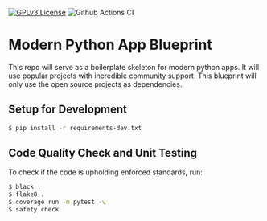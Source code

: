 [![GPLv3 License](https://img.shields.io/badge/License-GPL%20v3-yellow.svg)](https://opensource.org/licenses/)
![Github Actions CI](https://github.com/atmandhol/modern-python-app/actions/workflows/ci.yaml/badge.svg)


# Modern Python App Blueprint
This repo will serve as a boilerplate skeleton for modern python apps. It will use popular projects with incredible community support. This blueprint will only use the open source projects as dependencies.

## Setup for Development
```bash
$ pip install -r requirements-dev.txt
```

## Code Quality Check and Unit Testing
To check if the code is upholding enforced standards, run:
```bash
$ black .
$ flake8 .
$ coverage run -m pytest -v
$ safety check
```

